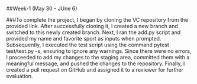 ##Week-1 (May 30 - JUne 6)

###To complete the project, I began by cloning the VC repository from the provided link. After successfully cloning it, I created a new branch and switched to this newly created branch. Next, I ran the add.py script and provided my name and favorite sport as inputs when prompted. Subsequently, I executed the test script using the command pytest test/test.py -s, ensuring to ignore any warnings. Since there were no errors, I proceeded to add my changes to the staging area, committed them with a meaningful message, and pushed the changes to the repository. Finally, I created a pull request on GitHub and assigned it to a reviewer for further evaluation.


